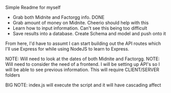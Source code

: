 Simple Readme for myself

* Grab both Midnite and Factorgg info. DONE
* Grab amount of money on Midnite. Cheerio should help with this
* Learn how to input information. Can't see this being too difficult
* Save results into a database. Create Schema and model and push onto it

From here, I'd have to assumt I can start building out the API routes which I'll use Express for while using NodeJS to learn to Express. 

NOTE: Will need to look at the dates of both Midnite and Factorgg. 
NOTE: Will need to consider the need of a frontend. I will be setting up API's so I will be able to see previous information. This will require CLIENT/SERVER folders

BIG NOTE: index.js will execute the script and it will have cascading affect

